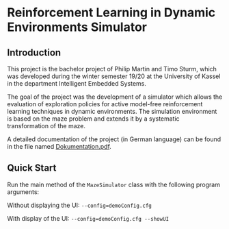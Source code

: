 # Reinforcement Learning in Dynamic Environments Simulator
 
## Introduction 
 
This project is the bachelor project of Philip Martin and Timo Sturm, which was developed during the winter semester 19/20 at the University of Kassel in the department Intelligent Embedded Systems.

The goal of the project was the development of a simulator which allows the evaluation of exploration policies for active model-free reinforcement learning techniques in dynamic environments. 
The simulation environment is based on the maze problem and extends it by a systematic transformation of the maze.

A detailed documentation of the project (in German language) can be found in the file named [Dokumentation.pdf](Dokumentation.pdf).

## Quick Start
Run the main method of the `MazeSimulator` class with the following program arguments: 

Without displaying the UI: `--config=demoConfig.cfg`

With display of the UI: `--config=demoConfig.cfg --showUI`
